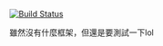 [![Build Status](https://travis-ci.org/yueming-Chen/mine/js-md5.svg?branch=master)](https://travis-ci.org/emn178/js-md5)

雖然沒有什麼框架，但還是要測試一下lol